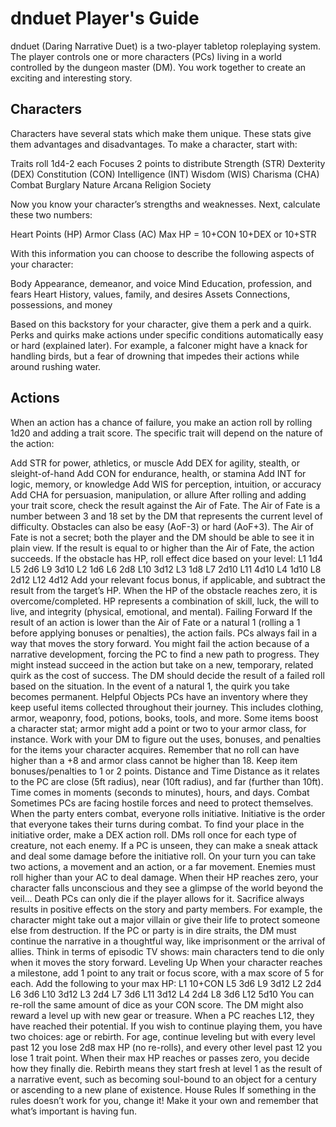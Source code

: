 # **dnduet** Player's Guide
dnduet (Daring Narrative Duet) is a two-player tabletop roleplaying system. The player controls one or more characters (PCs) living in a world controlled by the dungeon master (DM). You work together to create an exciting and interesting story.

## Characters
Characters have several stats which make them unique. These stats give them advantages and disadvantages. To make a character, start with:

Traits
roll 1d4-2 each
Focuses
2 points to distribute
Strength (STR)
Dexterity (DEX)
Constitution (CON)
Intelligence (INT)
Wisdom (WIS)
Charisma (CHA)
Combat
Burglary
Nature
Arcana
Religion
Society

Now you know your character’s strengths and weaknesses. Next, calculate these two numbers:

Heart Points (HP)
Armor Class (AC)
Max HP = 10+CON
10+DEX or 10+STR

With this information you can choose to describe the following aspects of your character:

Body
Appearance, demeanor, and voice
Mind
Education, profession, and fears
Heart
History, values, family, and desires
Assets
Connections, possessions, and money

Based on this backstory for your character, give them a perk and a quirk. Perks and quirks make actions under specific conditions automatically easy or hard (explained later). For example, a falconer might have a knack for handling birds, but a fear of drowning that impedes their actions while around rushing water.

## Actions
When an action has a chance of failure, you make an action roll by rolling 1d20 and adding a trait score. The specific trait will depend on the nature of the action:

Add STR for power, athletics, or muscle
Add DEX for agility, stealth, or sleight-of-hand
Add CON for endurance, health, or stamina
Add INT for logic, memory, or knowledge
Add WIS for perception, intuition, or accuracy
Add CHA for persuasion, manipulation, or allure
After rolling and adding your trait score, check the result against the Air of Fate. The Air of Fate is a number between 3 and 18 set by the DM that represents the current level of difficulty. Obstacles can also be easy (AoF-3) or hard (AoF+3).
The Air of Fate is not a secret; both the player and the DM should be able to see it in plain view.
If the result is equal to or higher than the Air of Fate, the action succeeds. If the obstacle has HP, roll effect dice based on your level:
L1
1d4
L5
2d6
L9
3d10
L2
1d6
L6
2d8
L10
3d12
L3
1d8
L7
2d10
L11
4d10
L4
1d10
L8
2d12
L12
4d12
Add your relevant focus bonus, if applicable, and subtract the result from the target’s HP.
When the HP of the obstacle reaches zero, it is overcome/completed. HP represents a combination of skill, luck, the will to live, and integrity (physical, emotional, and mental).
Failing Forward
If the result of an action is lower than the Air of Fate or a natural 1 (rolling a 1 before applying bonuses or penalties), the action fails. PCs always fail in a way that moves the story forward.
You might fail the action because of a narrative development, forcing the PC to find a new path to progress. They might instead succeed in the action but take on a new, temporary, related quirk as the cost of success. The DM should decide the result of a failed roll based on the situation. In the event of a natural 1, the quirk you take becomes permanent.
Helpful Objects
PCs have an inventory where they keep useful items collected throughout their journey. This includes clothing, armor, weaponry, food, potions, books, tools, and more. Some items boost a character stat; armor might add a point or two to your armor class, for instance.
Work with your DM to figure out the uses, bonuses, and penalties for the items your character acquires. Remember that no roll can have higher than a +8 and armor class cannot be higher than 18. Keep item bonuses/penalties to 1 or 2 points.
Distance and Time
Distance as it relates to the PC are close (5ft radius), near (10ft radius), and far (further than 10ft). Time comes in moments (seconds to minutes), hours, and days.
Combat
Sometimes PCs are facing hostile forces and need to protect themselves. When the party enters combat, everyone rolls initiative.
Initiative is the order that everyone takes their turns during combat. To find your place in the initiative order, make a DEX action roll. DMs roll once for each type of creature, not each enemy.
If a PC is unseen, they can make a sneak attack and deal some damage before the initiative roll.
On your turn you can take two actions, a movement and an action, or a far movement. Enemies must roll higher than your AC to deal damage.
When their HP reaches zero, your character falls unconscious and they see a glimpse of the world beyond the veil…
Death
PCs can only die if the player allows for it. Sacrifice always results in positive effects on the story and party members. For example, the character might take out a major villain or give their life to protect someone else from destruction. 
If the PC or party is in dire straits, the DM must continue the narrative in a thoughtful way, like imprisonment or the arrival of allies. Think in terms of episodic TV shows: main characters tend to die only when it moves the story forward.
Leveling Up
When your character reaches a milestone, add 1 point to any trait or focus score, with a max score of 5 for each. Add the following to your max HP:
L1
10+CON
L5
3d6
L9
3d12
L2
2d4
L6
3d6
L10
3d12
L3
2d4
L7
3d6
L11
3d12
L4
2d4
L8
3d6
L12
5d10
You can re-roll the same amount of dice as your CON score. The DM might also reward a level up with new gear or treasure.
When a PC reaches L12, they have reached their potential. If you wish to continue playing them, you have two choices: age or rebirth. For age, continue leveling but with every level past 12 you lose 2d8 max HP (no re-rolls), and every other level past 12 you lose 1 trait point. When their max HP reaches or passes zero, you decide how they finally die.
Rebirth means they start fresh at level 1 as the result of a narrative event, such as becoming soul-bound to an object for a century or ascending to a new plane of existence.
House Rules
If something in the rules doesn’t work for you, change it! Make it your own and remember that what’s important is having fun.
